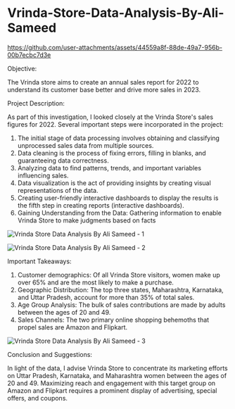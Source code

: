 # Vrinda-Store-Data-Analysis-By-Ali-Sameed

https://github.com/user-attachments/assets/44559a8f-88de-49a7-956b-00b7ecbc7d3e

Objective:

The Vrinda store aims to create an annual sales report for 2022 to understand its customer base better and drive more sales in 2023.

Project Description:

As part of this investigation, I looked closely at the Vrinda Store's sales figures for 2022. Several important steps were incorporated in the project:

1. The initial stage of data processing involves obtaining and classifying unprocessed sales data from multiple sources.
2. Data cleaning is the process of fixing errors, filling in blanks, and guaranteeing data correctness.
3. Analyzing data to find patterns, trends, and important variables influencing sales.
4. Data visualization is the act of providing insights by creating visual representations of the data.
5. Creating user-friendly interactive dashboards to display the results is the fifth step in creating reports (interactive dashboards).
6. Gaining Understanding from the Data: Gathering information to enable Vrinda Store to make judgments based on facts

![Vrinda Store Data Analysis By Ali Sameed - 1](https://github.com/user-attachments/assets/1349a6c8-2972-49fe-b911-1169d2fc4924)

![Vrinda Store Data Analysis By Ali Sameed - 2](https://github.com/user-attachments/assets/2ddb9b56-671e-498b-b9b0-1b959d310058)

Important Takeaways:

1. Customer demographics: Of all Vrinda Store visitors, women make up over 65% and are the most likely to make a purchase.
2. Geographic Distribution: The top three states, Maharashtra, Karnataka, and Uttar Pradesh, account for more than 35% of total sales.
3. Age Group Analysis: The bulk of sales contributions are made by adults between the ages of 20 and 49.
4. Sales Channels: The two primary online shopping behemoths that propel sales are Amazon and Flipkart.

![Vrinda Store Data Analysis By Ali Sameed - 3](https://github.com/user-attachments/assets/b5325fe9-954b-462a-af9a-c81962f6eb24)

Conclusion and Suggestions: 

In light of the data, I advise Vrinda Store to concentrate its marketing efforts on Uttar Pradesh, Karnataka, and Maharashtra women between the ages of 20 and 49. Maximizing reach and engagement with this target group on Amazon and Flipkart requires a prominent display of advertising, special offers, and coupons.
